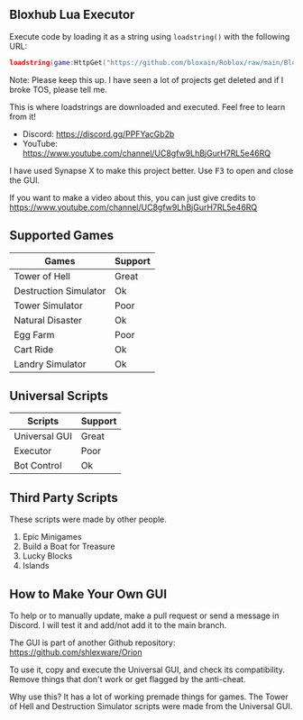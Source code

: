 ## Bloxhub Lua Executor

Execute code by loading it as a string using `loadstring()` with the following URL: 

```lua
loadstring(game:HttpGet("https://github.com/bloxain/Roblox/raw/main/Bloxhub.Lua"))()
```


Note: Please keep this up. I have seen a lot of projects get deleted and if I broke TOS, please tell me.

This is where loadstrings are downloaded and executed. Feel free to learn from it!

- Discord: https://discord.gg/PPFYacGb2b
- YouTube: https://www.youtube.com/channel/UC8gfw9LhBjGurH7RL5e46RQ

I have used Synapse X to make this project better. Use <kbd>F3</kbd> to open and close the GUI.

If you want to make a video about this, you can just give credits to https://www.youtube.com/channel/UC8gfw9LhBjGurH7RL5e46RQ

## Supported Games

Games | Support
----- | -------
Tower of Hell | Great
Destruction Simulator | Ok
Tower Simulator | Poor
Natural Disaster | Ok
Egg Farm | Poor
Cart Ride | Ok
Landry Simulator | Ok

## Universal Scripts

Scripts | Support
------- | -------
Universal GUI | Great
Executor | Poor
Bot Control | Ok

## Third Party Scripts

These scripts were made by other people.

1. Epic Minigames
2. Build a Boat for Treasure
3. Lucky Blocks
4. Islands

## How to Make Your Own GUI

To help or to manually update, make a pull request or send a message in Discord. I will test it and add/not add it to the main branch.

The GUI is part of another Github repository: https://github.com/shlexware/Orion

To use it, copy and execute the Universal GUI, and check its compatibility. Remove things that don't work or get flagged by the anti-cheat.

Why use this? It has a lot of working premade things for games. The Tower of Hell and Destruction Simulator scripts were made from the Universal GUI.
